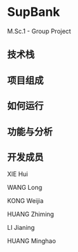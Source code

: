 # SupBank
M.Sc.1 - Group Project

## 技术栈

## 项目组成

## 如何运行

## 功能与分析

## 开发成员
XIE Hui

WANG Long

KONG Weijia

HUANG Zhiming

LI Jianing

HUANG Minghao
